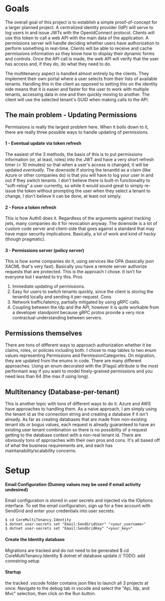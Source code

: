 # Goals
The overall goal of this project is to establish a simple proof-of-concept for a larger planned project. A centralized identity provider (IdP) will serve to log users in and issue JWTs with the OpenIdConnect protocol. Clients will use this token to call a web API with the main data of the application. A permissions server will handle deciding whether users have authorization to perform something in real-time. Clients will be able to receive and cache permissions information so they know how to display their dynamic forms and controls. Once the API call is made, the web API will verify that the user has access and, if they do, do what they need to do.

The multitenancy aspect is handled almost entirely by the clients. They implement their own portal where a user selects from their lists of available tenants. Handling this in the client as opposed to setting this on the identity side means that it is easier and faster for the user to work with multiple tenants, accessing data in one and then quickly moving to another. The client will use the selected tenant's GUID when making calls to the API.
## The main problem - Updating Permissions
Permissions is really the largest problem here. When it boils down to it, there are really three possible ways to handle updating of permissions.
#### 1 - Eventual update via token refresh
The easiest of the 3 methods, the basis of this is to put permissions information (or, at least, roles) into the JWT and have a very short refresh timer (< 10 minutes) so that when a user's access is changed, it will be updated *eventually*. The downside if storing the tenantId as a claim (like Azure or other companies do) is that you will have to log your user in and out if they switch tenants. I don't believe there is built-in
functionality to "soft-relog" a user currently, so while it would sound great to simply re-issue the token without prompting the user when they select a tenant to change, I don't believe it can be done, at least not simply.
#### 2 - Force a token refresh
This is how Auth0 does it. Regardless of the arguments against tracking jwts, many companies do it for revocation anyway. The downside is a lot of custom code server and client-side that goes against a standard that may have major security implications. Basically, a lot of work and kind of hacky (though pragmatic).
#### 3 - Permissions server (policy server)
This is how some companies do it, using services like OPA (basically json XACML that's very fast). Basically you have a remote server authorize requests that are protected. This is the approach I chose. It isn't for everyone but I wanted to try this.
Pros
1. Immediate updating of permissions.
2. Easy for users to switch tenants quickly, since the client is storing the tenantId locally and sending it per-request.
Cons
1. Network traffic/latency, partially mitigated by using gRPC calls.
2. Coupling between the Idp and the API, however it is quite workable from a developer standpoint because gRPC protos provide a very nice contractual understanding between servers.

## Permissions themselves
There are tons of different ways to approach authorization whether it be claims, roles, or policies including both. I chose to map tables to two enum values representing Permissions and PermissionCategories. On migration, they are updated from the enums in code. There are many different approaches. Using an enum decorated with the [Flags] attribute is the most performant way if you want to model finely-grained permissions and you need less than 64 (the max if using long). 

## Multitenancy (Database-per-tenant)
This is another topic with tons of different ways to do it. Azure and AWS have approaches to handling them. As a naive approach, I am simply using the tenant id as the connection string and creating a database if it isn't already. As far as creating databases that are made from non-existing tenant ids or bogus values, each request is already guaranteed to have an existing user tenant combination so there is no possibility of a request getting to the database context with a non-real tenant id. There are obviously tons of approaches with their own pros and cons. It's all based off of what the business requirements are, and each has maintanability/scalability concerns.
# Setup
#### Email Configuration (Dummy values may be used if email activity undesired)
Email configuration is stored in user secrets and injected via the IOptions<TOptions> interface.
To set the email configuration, sign up for a free account with SendGrid and enter your credentials into user secrets:
```
$ cd CoreMultiTenancy.Identity
$ dotnet user-secrets set "Email:SendGridUser" "<your_username>"
$ dotnet user-secrets set "Email:SendGridKey" "<your_key>"
```
#### Create the Identity database
Migrations are tracked and do not need to be generated
$ cd CoreMultiTenancy.Identity
$ dotnet ef database update // TODO: add connstring setup

#### Startup
the tracked .vscode folder contains json files to launch all 3 projects at once. Navigate to the
debug tab in vscode and select the "Api, Idp, and Mvc" selection, then click on the Run button.